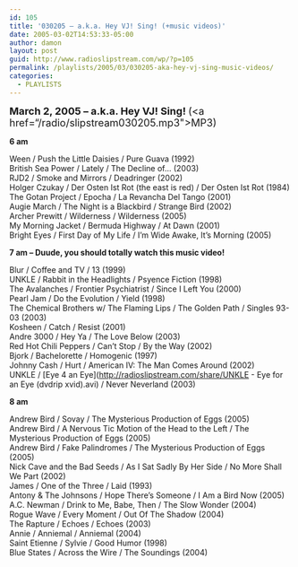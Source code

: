 ```yaml
---
id: 105
title: '030205 – a.k.a. Hey VJ! Sing! (+music videos)'
date: 2005-03-02T14:53:33-05:00
author: damon
layout: post
guid: http://www.radioslipstream.com/wp/?p=105
permalink: /playlists/2005/03/030205-aka-hey-vj-sing-music-videos/
categories:
  - PLAYLISTS
---
```

<font size="+1"><a name="030205"><b>March 2, 2005 – a.k.a. Hey VJ! Sing! </b></a> (<a href=“/radio/slipstream030205.mp3">MP3</a>)</font>

**6 am**</font> 

Ween / Push the Little Daisies / Pure Guava (1992)  
British Sea Power / Lately / The Decline of&#8230; (2003)  
RJD2 / Smoke and Mirrors / Deadringer (2002)  
Holger Czukay / Der Osten Ist Rot (the east is red) / Der Osten Ist Rot (1984)  
The Gotan Project / Epocha / La Revancha Del Tango (2001)  
Augie March / The Night is a Blackbird / Strange Bird (2002)  
Archer Prewitt / Wilderness / Wilderness (2005)  
My Morning Jacket / Bermuda Highway / At Dawn (2001)  
Bright Eyes / First Day of My Life / I’m Wide Awake, It’s Morning (2005)

**7 am – Duude, you should totally watch this music video!**</font> 

Blur / Coffee and TV / 13 (1999)  
UNKLE / Rabbit in the Headlights / Psyence Fiction (1998)  
The Avalanches / Frontier Psychiatrist / Since I Left You (2000)  
Pearl Jam / Do the Evolution / Yield (1998)  
The Chemical Brothers w/ The Flaming Lips / The Golden Path / Singles 93-03 (2003)  
Kosheen / Catch / Resist (2001)  
Andre 3000 / Hey Ya / The Love Below (2003)  
Red Hot Chili Peppers / Can’t Stop / By the Way (2002)  
Bjork / Bachelorette / Homogenic (1997)  
Johnny Cash / Hurt / American IV: The Man Comes Around (2002)  
UNKLE / [Eye 4 an Eye](http://radioslipstream.com/share/UNKLE - Eye for an Eye (dvdrip xvid).avi) / Never Neverland (2003)

**8 am**</font> 

Andrew Bird / Sovay / The Mysterious Production of Eggs (2005)  
Andrew Bird / A Nervous Tic Motion of the Head to the Left / The Mysterious Production of Eggs (2005)  
Andrew Bird / Fake Palindromes / The Mysterious Production of Eggs (2005)  
Nick Cave and the Bad Seeds / As I Sat Sadly By Her Side / No More Shall We Part (2002)  
James / One of the Three / Laid (1993)  
Antony & The Johnsons / Hope There’s Someone / I Am a Bird Now (2005)  
A.C. Newman / Drink to Me, Babe, Then / The Slow Wonder (2004)  
Rogue Wave / Every Moment / Out Of The Shadow (2004)  
The Rapture / Echoes / Echoes (2003)  
Annie / Anniemal / Anniemal (2004)  
Saint Etienne / Sylvie / Good Humor (1998)  
Blue States / Across the Wire / The Soundings (2004)